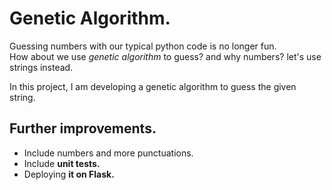 # Genetic Algorithm.

Guessing numbers with our typical python code is no longer fun.<br>
How about we use *genetic algorithm* to guess?
and why numbers? let's use strings instead.

In this project, I am developing a genetic algorithm to guess the given string.

## Further improvements.
- Include numbers and more punctuations.
- Include **unit tests.**
- Deploying **it on Flask.**